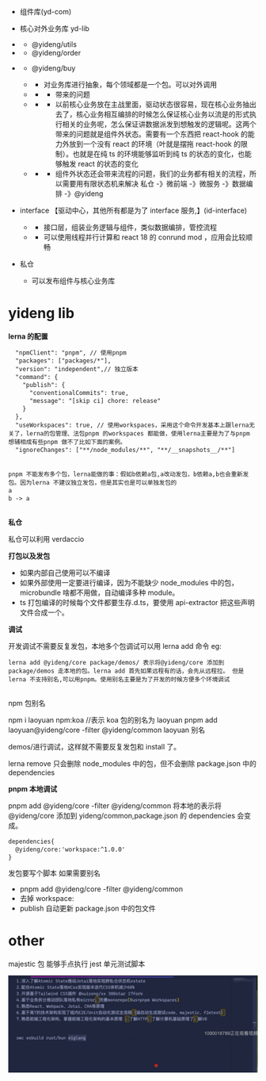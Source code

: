 - 组件库(yd-com)

- 核心对外业务库 yd-lib
- - @yideng/utils
- - @yideng/order
- - @yideng/buy

  - - 对业务库进行抽象，每个领域都是一个包。可以对外调用
  - - - 带来的问题
  - - - 以前核心业务放在主战里面，驱动状态很容易，现在核心业务抽出去了，核心业务相互编排的时候怎么保证核心业务以流是的形式执行相关的业务呢，怎么保证讲数据派发到想触发的逻辑呢。这两个带来的问题就是组件外状态。需要有一个东西把 react-hook 的能力外放到一个没有 react 的环境（叶就是摆拖 react-hook 的限制）。也就是在纯 ts 的环境能够监听到纯 ts 的状态的变化，也能够触发 react 的状态的变化
  - - - 组件外状态还会带来流程的问题，我们的业务都有相关的流程，所以需要用有限状态机来解决
        私仓 -》微前端 -》微服务 -》数据编排 -》@yideng

- interface 【驱动中心，其他所有都是为了 interface 服务,】(id-interface)

  - - 接口层，组装业务逻辑与组件，类似数据编排，管控流程
  - - 可以使用线程并行计算和 react 18 的 conrund mod ，应用会比较顺畅

- 私仓
  - 可以发布组件与核心业务库

# yideng lib

**lerna 的配置**

```
  "npmClient": "pnpm", // 使用pnpm
  "packages": ["packages/*"],
  "version": "independent",// 独立版本
  "command": {
    "publish": {
      "conventionalCommits": true,
      "message": "[skip ci] chore: release"
    }
  },
  "useWorkspaces": true, // 使用workspaces，采用这个命令开发基本上跟lerna无关了，lerna的包管理、法包pnpm 的workspaces 都能做，使用lerna主要是为了与pnpm 想辅相成有些pnpm 做不了比如下面的案例。
  "ignoreChanges": ["**/node_modules/**", "**/__snapshots__/**"]


pnpm 不能发布多个包，lerna能做的事：假如b依赖a包,a改动发包，b依赖a,b也会重新发包。因为lerna 不建议独立发包，但是其实也是可以单独发包的
a
b -> a


```

**私仓**

私仓可以利用 verdaccio

**打包以及发包**

- 如果内部自己使用可以不编译
- 如果外部使用一定要进行编译，因为不能缺少 node_modules 中的包，microbundle 啥都不用做，自动编译多种 module。
- ts 打包编译的时候每个文件都要生存.d.ts，要使用 api-extractor 把这些声明文件合成一个。

**调试**

开发调试不需要反复发包，本地多个包调试可以用 lerna add 命令 eg:

```
lerna add @yideng/core package/demos/ 表示将@yideng/core 添加到 package/demos 走本地的包。lerna add 首先如果远程有的话，会先从远程拉。 但是lerna 不支持别名,可以用pnpm。使用别名主要是为了开发的时候方便多个环境调试


```

npm 包别名

npm i laoyuan npm:koa //表示 koa 包的别名为 laoyuan
pnpm add laoyuan@yideng/core -filter @yideng/common laoyuan 别名

demos/进行调试，这样就不需要反复发包和 install 了。

lerna remove 只会删除 node_modules 中的包，但不会删除 package.json 中的 dependencies

**pnpm 本地调试**

pnpm add @yideng/core -filter @yideng/common 将本地的表示将@yideng/core 添加到 yideng/common,package.json 的 dependencies 会变成。

```
dependencies{
  @yideng/core:'workspace:^1.0.0'
}
```

<!-- workspace:会在发包的时候自动替换 ，workspace:是 pnpm 的协议, 发包 的时候它会将 workspace:改掉，然后用 pnpm pack 打个包以 pnpm publish 发布包。所以 pnpm 只能单独发包(得确定下)。 -->

发包要写个脚本
如果需要别名

- pnpm add @yideng/core -filter @yideng/common
- 去掉 workspace:
- publish 自动更新 package.json 中的包文件

# other

majestic 包 能够手点执行 jest 单元测试脚本

![Image text](/img/WechatIMG12.jpeg)
